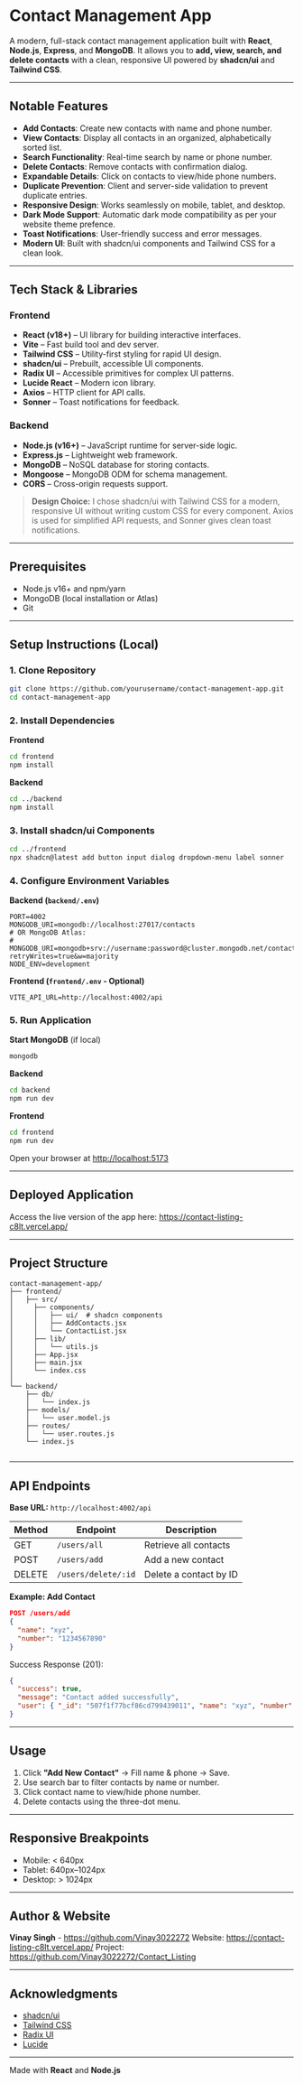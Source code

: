 # Contact Management App

A modern, full-stack contact management application built with **React**, **Node.js**, **Express**, and **MongoDB**. It allows you to **add, view, search, and delete contacts** with a clean, responsive UI powered by **shadcn/ui** and **Tailwind CSS**.

---

##  Notable Features

* **Add Contacts**: Create new contacts with name and phone number.
* **View Contacts**: Display all contacts in an organized, alphabetically sorted list.
* **Search Functionality**: Real-time search by name or phone number.
* **Delete Contacts**: Remove contacts with confirmation dialog.
* **Expandable Details**: Click on contacts to view/hide phone numbers.
* **Duplicate Prevention**: Client and server-side validation to prevent duplicate entries.
* **Responsive Design**: Works seamlessly on mobile, tablet, and desktop.
* **Dark Mode Support**: Automatic dark mode compatibility as per your website theme prefence.
* **Toast Notifications**: User-friendly success and error messages.
* **Modern UI**: Built with shadcn/ui components and Tailwind CSS for a clean look.

---

## Tech Stack & Libraries

### Frontend

* **React (v18+)** – UI library for building interactive interfaces.
* **Vite** – Fast build tool and dev server.
* **Tailwind CSS** – Utility-first styling for rapid UI design.
* **shadcn/ui** – Prebuilt, accessible UI components.
* **Radix UI** – Accessible primitives for complex UI patterns.
* **Lucide React** – Modern icon library.
* **Axios** – HTTP client for API calls.
* **Sonner** – Toast notifications for feedback.

### Backend

* **Node.js (v16+)** – JavaScript runtime for server-side logic.
* **Express.js** – Lightweight web framework.
* **MongoDB** – NoSQL database for storing contacts.
* **Mongoose** – MongoDB ODM for schema management.
* **CORS** – Cross-origin requests support.

> **Design Choice:** I chose shadcn/ui with Tailwind CSS for a modern, responsive UI without writing custom CSS for every component. Axios is used for simplified API requests, and Sonner gives clean toast notifications.

---

##  Prerequisites

* Node.js v16+ and npm/yarn
* MongoDB (local installation or Atlas)
* Git

---

##  Setup Instructions (Local)

### 1. Clone Repository

```bash
git clone https://github.com/yourusername/contact-management-app.git
cd contact-management-app
```

### 2. Install Dependencies

**Frontend**

```bash
cd frontend
npm install
```

**Backend**

```bash
cd ../backend
npm install
```

### 3. Install shadcn/ui Components

```bash
cd ../frontend
npx shadcn@latest add button input dialog dropdown-menu label sonner
```

### 4. Configure Environment Variables

**Backend (`backend/.env`)**

```env
PORT=4002
MONGODB_URI=mongodb://localhost:27017/contacts
# OR MongoDB Atlas:
# MONGODB_URI=mongodb+srv://username:password@cluster.mongodb.net/contacts?retryWrites=true&w=majority
NODE_ENV=development
```

**Frontend (`frontend/.env` - Optional)**

```env
VITE_API_URL=http://localhost:4002/api
```

### 5. Run Application

**Start MongoDB** (if local)

```bash
mongodb
```

**Backend**

```bash
cd backend
npm run dev
```

**Frontend**

```bash
cd frontend
npm run dev
```

Open your browser at [http://localhost:5173](http://localhost:5173)

---

##  Deployed Application

Access the live version of the app here: https://contact-listing-c8lt.vercel.app/

---

##  Project Structure

```
contact-management-app/
├── frontend/
│   ├── src/
│     ├── components/
│     │   ├── ui/  # shadcn components
│     │   ├── AddContacts.jsx
│     │   └── ContactList.jsx
│     ├── lib/
│     │   └── utils.js
│     ├── App.jsx
│     ├── main.jsx
│     └── index.css
│  
└── backend/
    ├── db/
    │   └── index.js
    ├── models/
    │   └── user.model.js
    ├── routes/
    │   └── user.routes.js
    └── index.js
  
```

---

##  API Endpoints

**Base URL:** `http://localhost:4002/api`

| Method | Endpoint            | Description            |
| ------ | ------------------- | ---------------------- |
| GET    | `/users/all`        | Retrieve all contacts  |
| POST   | `/users/add`        | Add a new contact      |
| DELETE | `/users/delete/:id` | Delete a contact by ID |

**Example: Add Contact**

```json
POST /users/add
{
  "name": "xyz",
  "number": "1234567890"
}
```

Success Response (201):

```json
{
  "success": true,
  "message": "Contact added successfully",
  "user": { "_id": "507f1f77bcf86cd799439011", "name": "xyz", "number": "1234567890" }
}
```

---

##  Usage

1. Click **"Add New Contact"** → Fill name & phone → Save.
2. Use search bar to filter contacts by name or number.
3. Click contact name to view/hide phone number.
4. Delete contacts using the three-dot menu.

---

##  Responsive Breakpoints

* Mobile: < 640px
* Tablet: 640px–1024px
* Desktop: > 1024px

---

##  Author & Website

**Vinay Singh** - https://github.com/Vinay3022272
Website: https://contact-listing-c8lt.vercel.app/
Project: https://github.com/Vinay3022272/Contact_Listing

---

##  Acknowledgments

* [shadcn/ui](https://ui.shadcn.com/)
* [Tailwind CSS](https://tailwindcss.com/)
* [Radix UI](https://www.radix-ui.com/)
* [Lucide](https://lucide.dev/)

---

Made with **React** and **Node.js**
